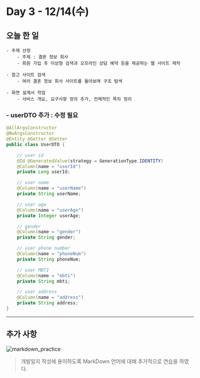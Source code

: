 # Day 3 - 12/14(수)

## 오늘 한 일

```
- 주제 선정
    - 주제 : 결혼 정보 회사
    - 회원 가입 후 이상형 검색과 오프라인 상담 예약 등을 제공하는 웹 사이트 제작

- 참고 사이트 검색
    - 여러 결혼 정보 회사 사이트를 돌아보며 구조 탐색

- 화면 설계서 작업
    - 서비스 개요, 요구사항 정의 추가, 전체적인 목차 정리
```

### - userDTO 추가 : 수정 필요

```java
@AllArgsConstructor
@NoArgsConstructor
@Entity @Getter @Setter
public class UserDTO {

	// user id
	@Id @GeneratedValue(strategy = GenerationType.IDENTITY)
	@Column(name = "userId")
	private Long userId;

	// user name
	@Column(name = "userName")
	private String userName;

	// user age
	@Column(name = "userAge")
	private Integer userAge;

	// gender
	@Column(name = "gender")
	private String gender;

	// user phone number
	@Column(name = "phoneNum")
	private String phoneNum;

	// user MBTI
	@Column(name = "mbti")
	private String mbti;

	// user address
	@Column(name = "address")
	private String address;
}
```

---

## 추가 사항
![markdown_practice](https://user-images.githubusercontent.com/111822816/207536178-707cbaed-cd14-4967-a7cd-16d0877d9854.png)

> 개발일지 작성에 용이하도록 MarkDown 언어에 대해 추가적으로 연습을 하였다.
